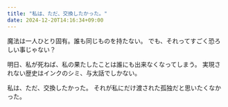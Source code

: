```yaml
---
title: "私は、ただ、交換したかった。"
date: 2024-12-20T14:16:34+09:00
---
```

魔法は一人ひとり固有。誰も同じものを持たない。
でも、それってすごく恐ろしい事じゃない？

明日、私が死ねば、私の果たしたことは誰にも出来なくなってしまう。
実現されない歴史はインクのシミ、与太話でしかない。

私は、ただ、交換したかった。
それが私にだけ渡された孤独だと思いたくなかった。
